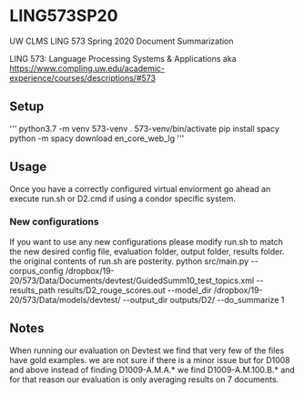 # LING573SP20
UW CLMS LING 573 Spring 2020 Document Summarization


LING 573: Language Processing Systems & Applications aka https://www.compling.uw.edu/academic-experience/courses/descriptions/#573


## Setup
'''
python3.7 -m venv 573-venv
. 573-venv/bin/activate
pip install spacy
python -m spacy download en_core_web_lg
'''
## Usage
Once you have a correctly configured virtual enviorment go ahead an execute run.sh or D2.cmd if using a condor specific system. 

### New configurations

If you want to use any new configurations please modify run.sh to match the new desired config file, evaluation folder, output folder, results folder. 
the original contents of run.sh are posterity.
python src/main.py --corpus_config /dropbox/19-20/573/Data/Documents/devtest/GuidedSumm10_test_topics.xml --results_path results/D2_rouge_scores.out  --model_dir /dropbox/19-20/573/Data/models/devtest/ --output_dir outputs/D2/ --do_summarize 1


## Notes
When running our evaluation on Devtest we find that very few of the files have gold examples. we are not sure if there is a minor issue but for D1008 and above instead of finding D1009-A.M.A.* we find D1009-A.M.100.B.* and for that reason our evaluation is only averaging results on 7 documents. 
